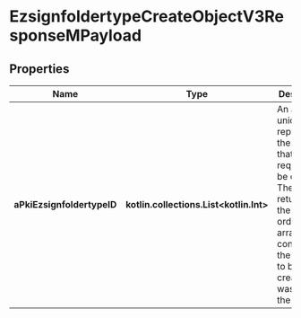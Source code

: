 
# EzsignfoldertypeCreateObjectV3ResponseMPayload

## Properties
| Name | Type | Description | Notes |
| ------------ | ------------- | ------------- | ------------- |
| **aPkiEzsignfoldertypeID** | **kotlin.collections.List&lt;kotlin.Int&gt;** | An array of unique IDs representing the object that were requested to be created.  They are returned in the same order as the array containing the objects to be created that was sent in the request. |  |



